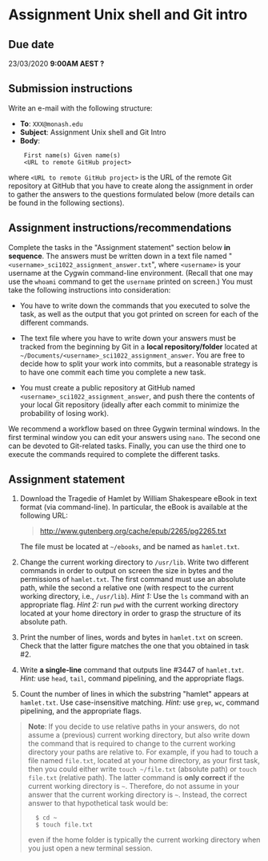 # Assignment Unix shell and Git intro

## Due date 

23/03/2020 **9:00AM AEST ?**

## Submission instructions

Write an e-mail with the following structure:
 * **To**: `XXX@monash.edu`
 * **Subject**: Assignment Unix shell and Git Intro
 * **Body**: 
    ```
     First name(s) Given name(s)
     <URL to remote GitHub project>
    ```

where `<URL to remote GitHub project>` is the URL of the remote Git repository at GitHub that you have to create along the assignment in order to gather the answers to the questions formulated below (more details can be found in the following sections).

## Assignment instructions/recommendations

Complete the tasks in the "Assignment statement" section below **in sequence**. The answers must be written down in a text file named  "`<username>_sci1022_assignment_answer.txt`", where `<username>` is your username at the Cygwin command-line environment. (Recall that one may use the `whoami` command to get the `username` printed on screen.) You must take the following instructions into consideration:

* You have to write down the commands that you executed to solve the task, as well as the output that you got printed on screen for each of the different commands. 

* The text file where you have to write down your answers must be tracked from the beginning by Git in a **local repository/folder** located at  `~/Documents/<username>_sci1022_assignment_answer`. You are free to decide how to split your work into commits, but a reasonable strategy is to have one commit each time you complete a new task.

* You must create a public repository at GitHub named `<username>_sci1022_assignment_answer`, and push there the contents of your local Git repository (ideally after each commit to minimize the probability of losing work).

We recommend a workflow based on three Gygwin terminal windows. In the first terminal window you can edit your answers using `nano`. The second one can be devoted to Git-related tasks. Finally, you can use the third one to execute the commands required to complete the different tasks.

## Assignment statement

1. Download the Tragedie of Hamlet by William Shakespeare eBook in text format (via command-line). In particular, the eBook is available at the following URL: 
    > http://www.gutenberg.org/cache/epub/2265/pg2265.txt 
 
   The file must be located at `~/ebooks`, and be named as `hamlet.txt`.

2. Change the current working directory to `/usr/lib`. Write two different commands in order to output on screen the size in bytes and the permissions of `hamlet.txt`. The first command must use an absolute path, while the second a relative one (with respect to the current working directory, i.e.,  `/usr/lib`). *Hint 1:* Use the `ls` command with an appropriate flag. *Hint 2:* run `pwd` with the current working directory located at your home directory in order to grasp the structure of its absolute path.

3. Print the number of lines, words and bytes in `hamlet.txt` on screen. Check that the latter figure matches the one that you obtained in task #2.

4.  Write **a single-line** command that outputs line #3447 of `hamlet.txt`. *Hint:* use `head`, `tail`, command pipelining, and the appropriate flags.

5. Count the number of lines in which the substring "hamlet" appears at `hamlet.txt`. Use case-insensitive matching. *Hint:* use `grep`, `wc`, command pipelining, and the appropriate flags.
  
> **Note**: If you decide to use relative paths in your answers, do not assume a (previous) current working directory, but also write down the command that is required to change to the current working directory your paths are relative to. For example, if you had to touch a file named `file.txt`,  located at your home directory, as your first task, then you could either write `touch ~/file.txt` (absolute path) or `touch file.txt` (relative path). The latter command is **only correct** if the current working directory is `~`. 
Therefore, do not assume in your answer that the current working directory is `~`. Instead, the correct answer to that hypothetical task would be:
> ```
>   $ cd ~ 
>   $ touch file.txt
> ```
> even if the home folder is typically the current working directory when you just open a new terminal session.
